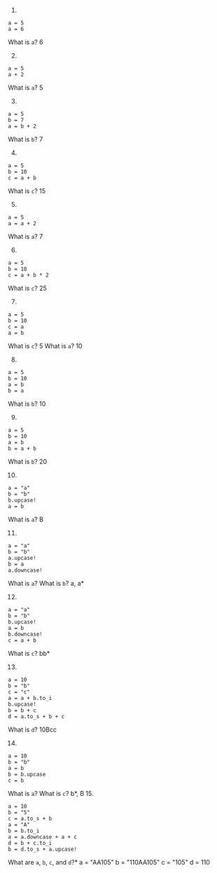 1.
```
a = 5
a = 6
```
What is `a`? 6

2.
```
a = 5
a + 2
```
What is `a`? 5

3.
```
a = 5
b = 7
a = b + 2
```
What is `b`? 7

4.
```
a = 5
b = 10
c = a + b
```
What is `c`? 15

5.
```
a = 5
a = a + 2
```
What is `a`? 7

6.
```
a = 5
b = 10
c = a + b * 2
```
What is `c`? 25

7.
```
a = 5
b = 10
c = a
a = b
```
What is `c`? 5
What is `a`? 10

8.
```
a = 5
b = 10
a = b
b = a
```
What is `b`? 10

9.
```
a = 5
b = 10
a = b
b = a + b
```
What is `b`? 20

10.
```
a = "a"
b = "b"
b.upcase!
a = b
```
What is `a`? B

11.
```
a = "a"
b = "b"
a.upcase!
b = a
a.downcase!
```
What is `a`? What is `b`? a, a*


12.
```
a = "a"
b = "b"
b.upcase!
a = b
b.downcase!
c = a + b
```
What is `c`? bb*

13.
```
a = 10
b = "b"
c = "c"
a = a + b.to_i
b.upcase!
b = b + c
d = a.to_s + b + c
```
What is `d`? 10Bcc

14.
```
a = 10
b = "b"
a = b
b = b.upcase
c = b
```
What is `a`? What is `c`? b*, B
15.
```
a = 10
b = "5"
c = a.to_s + b
a = "A"
b = b.to_i
a = a.downcase + a + c
d = b + c.to_i
b = d.to_s + a.upcase!
```
What are `a`, `b`, `c`, and `d`?*
a = "AA105"
b = "110AA105"
c = "105"
d = 110
